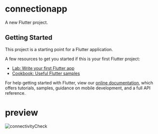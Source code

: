 # connectionapp

A new Flutter project.

## Getting Started

This project is a starting point for a Flutter application.

A few resources to get you started if this is your first Flutter project:

- [Lab: Write your first Flutter app](https://flutter.dev/docs/get-started/codelab)
- [Cookbook: Useful Flutter samples](https://flutter.dev/docs/cookbook)

For help getting started with Flutter, view our
[online documentation](https://flutter.dev/docs), which offers tutorials,
samples, guidance on mobile development, and a full API reference.

# preview

![connectivityCheck](https://user-images.githubusercontent.com/74811459/157470783-8abbba4d-15eb-4881-9d73-4cd9d4aec9f2.gif)
